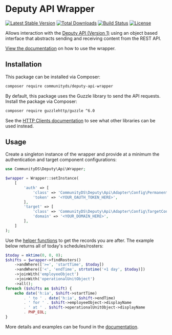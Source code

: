 # Deputy API Wrapper

[![Latest Stable Version](https://img.shields.io/packagist/v/communityds/deputy-api-wrapper.svg)](https://packagist.org/packages/communityds/deputy-api-wrapper)
[![Total Downloads](https://img.shields.io/packagist/dt/communityds/deputy-api-wrapper.svg)](https://packagist.org/packages/communityds/deputy-api-wrapper)
[![Build Status](https://img.shields.io/travis/communityds/deputy-api-wrapper.svg)](https://travis-ci.org/communityds/deputy-api-wrapper)
[![License](https://img.shields.io/github/license/communityds/deputy-api-wrapper.svg)](LICENSE)

Allows interaction with the [Deputy API (Version 1)](https://www.deputy.com/api-doc/Welcome) using an object based interface that abstracts sending and receiving content from the REST API.

[View the documentation](docs/index.md) on how to use the wrapper.

## Installation

This package can be installed via Composer:

```bash
composer require communityds/deputy-api-wrapper
```

By default, this package uses the Guzzle library to send the API requests.
Install the package via Composer:

```bash
composer require guzzlehttp/guzzle ^6.0
```

See the [HTTP Clients documentation](docs/http_clients.md) to see what other libraries can be used instead.

## Usage

Create a singleton instance of the wrapper and provide at a minimum the authentication and target component configurations:

```php
use CommunityDS\Deputy\Api\Wrapper;

$wrapper = Wrapper::setInstance(
    [
        'auth' => [
            'class' => 'CommunityDS\Deputy\Api\Adapter\Config\PermanentToken',
            'token' => '<YOUR_OAUTH_TOKEN_HERE>',
        ],
        'target' => [
            'class' => 'CommunityDS\Deputy\Api\Adapter\Config\TargetConfig',
            'domain' => '<YOUR_DOMAIN_HERE>',
        ],
    ]
);
```

Use the [helper functions](docs/resources.md) to get the records you are after.
The example below returns all of today's schedules/rosters:

```php
$today = mktime(0, 0, 0);
$shifts = $wrapper->findRosters()
    ->andWhere(['>=', 'startTime', $today])
    ->andWhere(['<', 'endTime', strtotime('+1 day', $today)])
    ->joinWith('employeeObject')
    ->joinWith('operationalUnitObject')
    ->all();
foreach ($shifts as $shift) {
    echo date('h:ia', $shift->startTime)
        . ' to ' . date('h:ia', $shift->endTime)
        . ' for ' . $shift->employeeObject->displayName
        . ' at ' . $shift->operationalUnitObject->displayName
        . PHP_EOL;
}
```

More details and examples can be found in the [documentation](docs/index.md).

